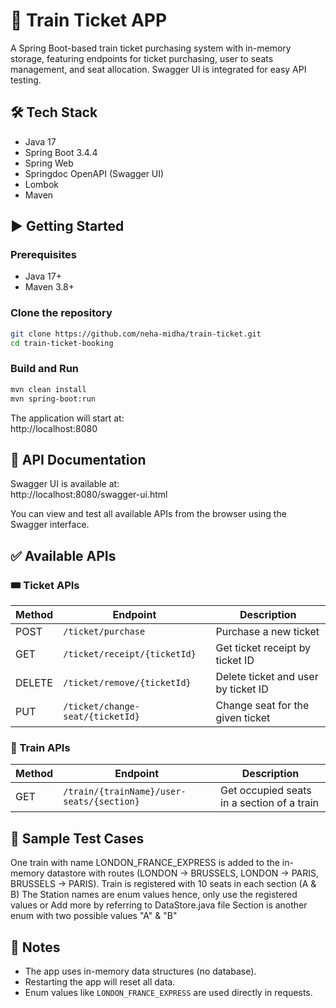 # 🚆 Train Ticket APP

A Spring Boot-based train ticket purchasing system with in-memory storage, featuring endpoints for ticket purchasing, user to seats management, and seat allocation. Swagger UI is integrated for easy API testing.

## 🛠️ Tech Stack

- Java 17
- Spring Boot 3.4.4
- Spring Web
- Springdoc OpenAPI (Swagger UI)
- Lombok
- Maven

## ▶️ Getting Started

### Prerequisites

- Java 17+
- Maven 3.8+

### Clone the repository

```bash
git clone https://github.com/neha-midha/train-ticket.git
cd train-ticket-booking
```

### Build and Run

```bash
mvn clean install
mvn spring-boot:run
```

The application will start at:  
http://localhost:8080

## 📘 API Documentation

Swagger UI is available at:  
http://localhost:8080/swagger-ui.html

You can view and test all available APIs from the browser using the Swagger interface.

## ✅ Available APIs

### 🎟 Ticket APIs

| Method | Endpoint                          | Description                         |
|--------|-----------------------------------|-------------------------------------|
| POST   | `/ticket/purchase`               | Purchase a new ticket               |
| GET    | `/ticket/receipt/{ticketId}`     | Get ticket receipt by ticket ID     |
| DELETE | `/ticket/remove/{ticketId}`      | Delete ticket and user by ticket ID |
| PUT    | `/ticket/change-seat/{ticketId}` | Change seat for the given ticket    |

### 🚄 Train APIs

| Method | Endpoint                                                   | Description                                      |
|--------|------------------------------------------------------------|--------------------------------------------------|
| GET    | `/train/{trainName}/user-seats/{section}`                 | Get occupied seats in a section of a train       |

## 🧪 Sample Test Cases
One train with name LONDON_FRANCE_EXPRESS is added to the in-memory datastore with routes (LONDON -> BRUSSELS, LONDON -> PARIS, BRUSSELS -> PARIS).
Train is registered with 10 seats in each section (A & B)
The Station names are enum values hence, only use the registered values or Add more by referring to DataStore.java file
Section is another enum with two possible values "A" & "B"

## 🧹 Notes

- The app uses in-memory data structures (no database).
- Restarting the app will reset all data.
- Enum values like `LONDON_FRANCE_EXPRESS` are used directly in requests.
